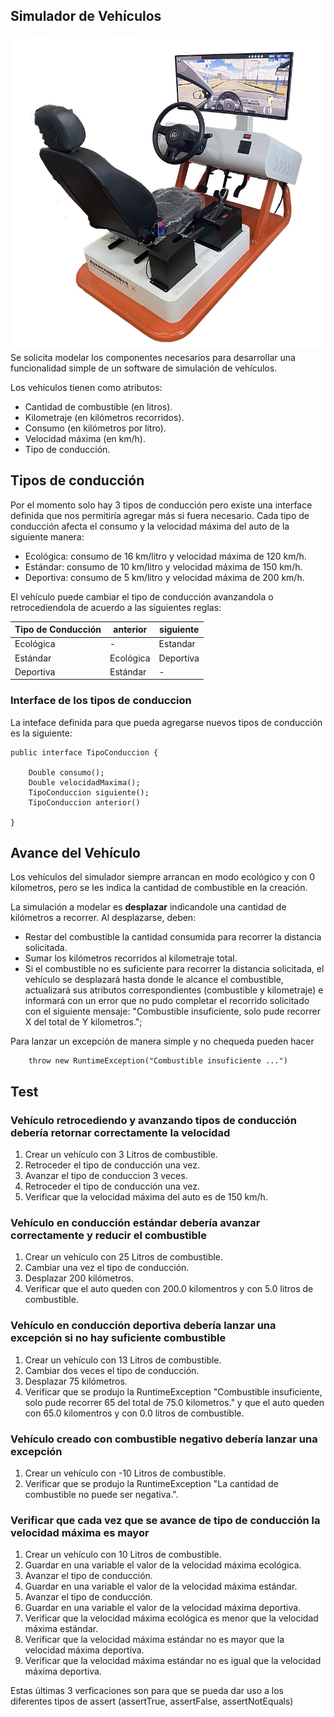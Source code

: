 ## Simulador de Vehículos

![Simulador](./img/simulador.jpg)
Se solicita modelar los componentes necesarios para desarrollar una funcionalidad simple de un software de simulación de vehículos.

Los vehículos tienen como atributos:

- Cantidad de combustible (en litros).
- Kilometraje (en kilómetros recorridos).
- Consumo (en kilómetros por litro).
- Velocidad máxima (en km/h).
- Tipo de conducción.

## Tipos de conducción

Por el momento solo hay 3 tipos de conducción pero existe una interface definida que nos permitiría agregar más si fuera necesario. Cada tipo de conducción afecta el consumo y la velocidad máxima del auto de la siguiente manera:

- Ecológica: consumo de 16 km/litro y velocidad máxima de 120 km/h.
- Estándar: consumo de 10 km/litro y velocidad máxima de 150 km/h.
- Deportiva: consumo de 5 km/litro y velocidad máxima de 200 km/h.

El vehículo puede cambiar el tipo de conducción avanzandola o retrocediendola de acuerdo a las siguientes reglas:

| Tipo de Conducción | anterior  | siguiente |
| ------------------ | --------- | --------- |
| Ecológica          | -         | Estandar  |
| Estándar           | Ecológica | Deportiva |
| Deportiva          | Estándar  | -         |

### Interface de los tipos de conduccion

La inteface definida para que pueda agregarse nuevos tipos de conducción es la siguiente:

```
public interface TipoConduccion {

    Double consumo();
    Double velocidadMaxima();
    TipoConduccion siguiente();
    TipoConduccion anterior()

}
```

## Avance del Vehículo

Los vehículos del simulador siempre arrancan en modo ecológico y con 0 kilometros, pero se les indica la cantidad de combustible en la creación.

La simulación a modelar es **desplazar** indicandole una cantidad de kilómetros a recorrer. Al desplazarse, deben:

- Restar del combustible la cantidad consumida para recorrer la distancia solicitada.
- Sumar los kilómetros recorridos al kilometraje total.
- Si el combustible no es suficiente para recorrer la distancia solicitada, el vehículo se desplazará hasta donde le alcance el combustible, actualizará sus atributos correspondientes (combustible y kilometraje) e informará con un error que no pudo completar el recorrido solicitado con el siguiente mensaje: "Combustible insuficiente, solo pude recorrer X del total de Y kilometros.";

Para lanzar un excepción de manera simple y no chequeda pueden hacer

```
    throw new RuntimeException("Combustible insuficiente ...")
```

## Test

### Vehículo retrocediendo y avanzando tipos de conducción debería retornar correctamente la velocidad

1. Crear un vehículo con 3 Litros de combustible.
2. Retroceder el tipo de conducción una vez.
3. Avanzar el tipo de conduccion 3 veces.
4. Retroceder el tipo de conducción una vez.
5. Verificar que la velocidad máxima del auto es de 150 km/h.

### Vehículo en conducción estándar debería avanzar correctamente y reducir el combustible

1. Crear un vehículo con 25 Litros de combustible.
2. Cambiar una vez el tipo de conducción.
3. Desplazar 200 kilómetros.
4. Verificar que el auto queden con 200.0 kilomentros y con 5.0 litros de combustible.

### Vehículo en conducción deportiva debería lanzar una excepción si no hay suficiente combustible

1. Crear un vehículo con 13 Litros de combustible.
2. Cambiar dos veces el tipo de conducción.
3. Desplazar 75 kilómetros.
4. Verificar que se produjo la RuntimeException "Combustible insuficiente, solo pude recorrer 65 del total de 75.0 kilometros." y que el auto queden con 65.0 kilomentros y con 0.0 litros de combustible.

### Vehículo creado con combustible negativo debería lanzar una excepción

1. Crear un vehículo con -10 Litros de combustible.
2. Verificar que se produjo la RuntimeException "La cantidad de combustible no puede ser negativa.".

### Verificar que cada vez que se avance de tipo de conducción la velocidad máxima es mayor

1. Crear un vehículo con 10 Litros de combustible.
2. Guardar en una variable el valor de la velocidad máxima ecológica.
3. Avanzar el tipo de conducción.
4. Guardar en una variable el valor de la velocidad máxima estándar.
5. Avanzar el tipo de conducción.
6. Guardar en una variable el valor de la velocidad máxima deportiva.
7. Verificar que la velocidad máxima ecológica es menor que la velocidad máxima estándar.
8. Verificar que la velocidad máxima estándar no es mayor que la velocidad máxima deportiva.
9. Verificar que la velocidad máxima estándar no es igual que la velocidad máxima deportiva.

Estas últimas 3 verficaciones son para que se pueda dar uso a los diferentes tipos de assert (assertTrue, assertFalse, assertNotEquals)
